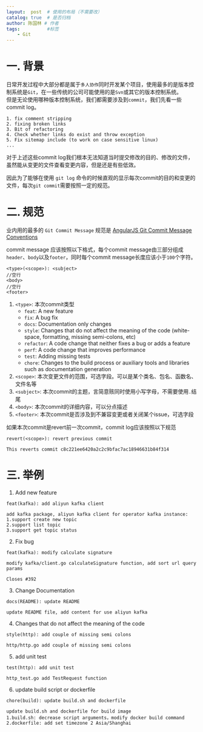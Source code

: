 ```yaml
---
layout:  post  # 使用的布局（不需要改）
catalog: true  # 是否归档
author: 陈国林 # 作者
tags:          #标签
    - Git
---
```


# 一. 背景
日常开发过程中大部分都是属于`多人协作`同时开发某个项目，使用最多的是版本控制系统是`Git`，在一些传统的公司可能使用的是`Svn`或其它的版本控制系统。  
但是无论使用哪种版本控制系统，我们都需要涉及到`commit`，我们先看一些commit log。

```
1. fix comment stripping
2. fixing broken links
3. Bit of refactoring
4. Check whether links do exist and throw exception
5. Fix sitemap include (to work on case sensitive linux)
...
```

对于上述这些commit log我们根本无法知道当时提交修改的目的、修改的文件，虽然能从变更的文件查看变更内容，但是还是有些低效。

因此为了能够在使用 `git log` 命令的时候直观的显示每次commit的目的和变更的文件，每次`git commit`需要按照一定的规范。

# 二. 规范
业内用的最多的 `Git Commit Message` 规范是 [AngularJS Git Commit Message Conventions
](https://docs.google.com/document/d/1QrDFcIiPjSLDn3EL15IJygNPiHORgU1_OOAqWjiDU5Y/edit#heading=h.uyo6cb12dt6w)

commit message 应该按照以下格式，每个commit message由三部分组成 `header`、`body`以及`footer`，同时每个commit message长度应该小于`100`个字符。
```
<type>(<scope>): <subject>
//空行
<body>
//空行
<footer>
```

1. `<type>`: 本次commit类型
    * `feat`: A new feature
    * `fix`: A bug fix
    * `docs`: Documentation only changes
    * `style`: Changes that do not affect the meaning of the code (white-space, formatting, missing semi-colons, etc)
    * `refactor`: A code change that neither fixes a bug or adds a feature
    * `perf`: A code change that improves performance
    * `test`: Adding missing tests
    * `chore`: Changes to the build process or auxiliary tools and libraries such as documentation generation
2. `<scope>`: 本次变更文件的范围，可选字段。可以是某个类名、包名、函数名、文件名等
3. `<subject>`: 本次commit的主题，言简意赅同时使用小写字母，不需要使用`.`结尾
4. `<body>`: 本次commit的详细内容，可以分点描述
5. `<footer>`: 本次commit是否涉及到不兼容变更或者关闭某个issue，可选字段

如果本次commit是revert前一次commit，commit log应该按照以下规范
```
revert(<scope>): revert previous commit

This reverts commit c8c221ee6420a2c2c9bfac7ac18946631b84f314
```

# 三. 举例
1. Add new feature
```
feat(kafka): add aliyun kafka client

add kafka package, aliyun kafka client for operator kafka instance:
1.support create new topic
2.support list topic
3.support get topic status
```

2. Fix bug
```
feat(kafka): modify calculate signature

modify kafka/client.go calculateSignature function, add sort url query params

Closes #392
```

3. Change Documentation
```
docs(README): update README

update README file, add content for use aliyun kafka 
```

4. Changes that do not affect the meaning of the code
```
style(http): add couple of missing semi colons

http/http.go add couple of missing semi colons
```

5. add unit test
```
test(http): add unit test

http_test.go add TestRequest function
```

6. update build script or dockerfile
```
chore(build): update build.sh and dockerfile

update build.sh and dockerfile for build image
1.build.sh: decrease script arguments，modify docker build command
2.dockerfile: add set timezone 2 Asia/Shanghai
```

